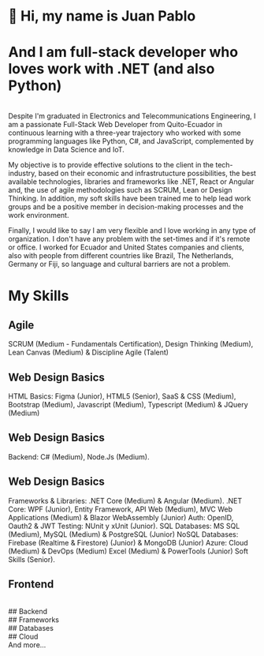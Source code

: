 # 👋 Hi, my name is Juan Pablo 
# And I am full-stack developer who loves work with .NET (and also Python)
</br>
Despite I'm graduated in Electronics and Telecommunications Engineering, I am a passionate Full-Stack Web Developer from Quito-Ecuador in continuous learning with a three-year trajectory who worked with some programming languages like Python, C#, and JavaScript, complemented by knowledge in Data Science and IoT.

My objective is to provide effective solutions to the client in the tech-industry, based on their economic and infrastrutucture possibilities, the best available technologies, libraries and frameworks like .NET, React or Angular and, the use of agile methodologies such as SCRUM, Lean or Design Thinking. In addition, my soft skills have been trained me to help lead work groups and be a positive member in decision-making processes and the work environment.

Finally, I would like to say I am very flexible and I love working in any type of organization. I don't have any problem with the set-times and if it's remote or office. I worked for Ecuador and United States companies and clients, also with people from different countries like Brazil, The Netherlands, Germany or Fiji, so language and cultural barriers are not a problem.

# My Skills 
## Agile
SCRUM (Medium - Fundamentals Certification), Design Thinking (Medium), Lean Canvas (Medium) & Discipline Agile (Talent)

## Web Design Basics
HTML Basics: Figma (Junior), HTML5 (Senior), SaaS & CSS (Medium), Bootstrap (Medium), Javascript (Medium), Typescript (Medium) & JQuery (Medium)

## Web Design Basics
Backend: C# (Medium), Node.Js (Medium).

## Web Design Basics
Frameworks & Libraries: .NET Core (Medium) & Angular (Medium).
.NET Core: WPF (Junior), Entity Framework, API Web (Medium),  MVC Web Applications (Medium) & Blazor WebAssembly (Junior)
Auth: OpenID, Oauth2 & JWT
Testing: NUnit y xUnit (Junior).
SQL Databases: MS SQL (Medium), MySQL (Medium) & PostgreSQL (Junior)
NoSQL Databases: Firebase (Realtime & Firestore) (Junior) & MongoDB (Junior)
Azure: Cloud (Medium) & DevOps (Medium)
Excel (Medium) & PowerTools (Junior)
Soft Skills (Senior).



## Frontend

</br>
## Backend

</br>
## Frameworks

</br>
## Databases

</br>
## Cloud

</br>
And more...


<!--
**JuanpaCortez93/JuanpaCortez93** is a ✨ _special_ ✨ repository because its `README.md` (this file) appears on your GitHub profile.

Here are some ideas to get you started:

- 🔭 I’m currently working on ...
- 🌱 I’m currently learning ...
- 👯 I’m looking to collaborate on ...
- 🤔 I’m looking for help with ...
- 💬 Ask me about ...
- 📫 How to reach me: ...
- 😄 Pronouns: ...
- ⚡ Fun fact: ...
-->

